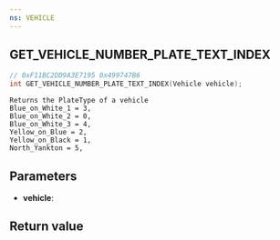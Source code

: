 ```yaml
---
ns: VEHICLE
---
```

## GET_VEHICLE_NUMBER_PLATE_TEXT_INDEX

```c
// 0xF11BC2DD9A3E7195 0x499747B6
int GET_VEHICLE_NUMBER_PLATE_TEXT_INDEX(Vehicle vehicle);
```

```
Returns the PlateType of a vehicle  
Blue_on_White_1 = 3,  
Blue_on_White_2 = 0,  
Blue_on_White_3 = 4,  
Yellow_on_Blue = 2,  
Yellow_on_Black = 1,  
North_Yankton = 5,  
```

## Parameters
* **vehicle**: 

## Return value
